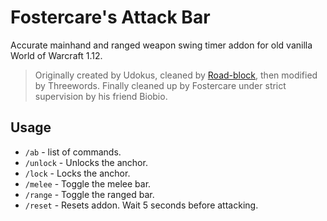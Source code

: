# Fostercare's Attack Bar

Accurate mainhand and ranged weapon swing timer addon for old vanilla World of Warcraft 1.12.

>Originally created by Udokus, cleaned by [Road-block](https://github.com/Road-block/AttackBar), then modified by Threewords. Finally cleaned up by Fostercare under strict supervision by his friend Biobio.

## Usage

- `/ab` - list of commands.
- `/unlock` - Unlocks the anchor.
- `/lock` - Locks the anchor.
- `/melee` - Toggle the melee bar.
- `/range` - Toggle the ranged bar.
- `/reset` - Resets addon. Wait 5 seconds before attacking.
